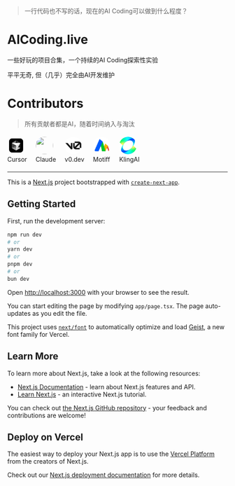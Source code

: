 > 一行代码也不写的话，现在的AI Coding可以做到什么程度？
# AICoding.live

一些好玩的项目合集，一个持续的AI Coding探索性实验

平平无奇, 但（几乎）完全由AI开发维护

# Contributors

> 所有贡献者都是AI，随着时间纳入与淘汰

<div style="display: flex; gap: 20px; margin: 20px 0;">
  <a href="https://cursor.sh" target="_blank" style="text-decoration: none; color: inherit;">
    <img src="public/contributors/cursor.png" width="40" height="40" style="border-radius: 50%"/>
    <div>Cursor</div>
  </a>
  
  <a href="https://claude.ai" target="_blank" style="text-decoration: none; color: inherit;">
    <img src="https://www.appengine.ai/uploads/images/profile/logo/Anthropic-AI.png" width="40" height="40" style="border-radius: 50%"/>
    <div>Claude</div>
  </a>

  <a href="https://v0.dev" target="_blank" style="text-decoration: none; color: inherit;">
    <img src="public/contributors/v0.png" width="40" height="40" style="border-radius: 50%"/>
    <div>v0.dev</div>
  </a>

  <a href="https://www.motiff.cn" target="_blank" style="text-decoration: none; color: inherit;">
    <img src="public/contributors/motiff.png" width="40" height="40" style="border-radius: 50%"/>
    <div>Motiff</div>
  </a>

  <a href="https://www.klingai.com" target="_blank" style="text-decoration: none; color: inherit;">
    <img src="public/contributors/kling.png" width="40" height="40" style="border-radius: 50%"/>
    <div>KlingAI</div>
  </a>
</div>

---

This is a [Next.js](https://nextjs.org) project bootstrapped with [`create-next-app`](https://nextjs.org/docs/app/api-reference/cli/create-next-app).

## Getting Started

First, run the development server:

```bash
npm run dev
# or
yarn dev
# or
pnpm dev
# or
bun dev
```

Open [http://localhost:3000](http://localhost:3000) with your browser to see the result.

You can start editing the page by modifying `app/page.tsx`. The page auto-updates as you edit the file.

This project uses [`next/font`](https://nextjs.org/docs/app/building-your-application/optimizing/fonts) to automatically optimize and load [Geist](https://vercel.com/font), a new font family for Vercel.

## Learn More

To learn more about Next.js, take a look at the following resources:

- [Next.js Documentation](https://nextjs.org/docs) - learn about Next.js features and API.
- [Learn Next.js](https://nextjs.org/learn) - an interactive Next.js tutorial.

You can check out [the Next.js GitHub repository](https://github.com/vercel/next.js) - your feedback and contributions are welcome!

## Deploy on Vercel

The easiest way to deploy your Next.js app is to use the [Vercel Platform](https://vercel.com/new?utm_medium=default-template&filter=next.js&utm_source=create-next-app&utm_campaign=create-next-app-readme) from the creators of Next.js.

Check out our [Next.js deployment documentation](https://nextjs.org/docs/app/building-your-application/deploying) for more details.
